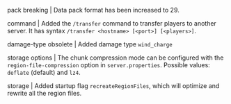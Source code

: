 pack breaking | Data pack format has been increased to 29.

command | Added the `/transfer` command to transfer players to another server. It has syntax `/transfer <hostname> [<port>] [<players>]`.

damage-type obsolete | Added damage type `wind_charge`

storage options | The chunk compression mode can be configured with the `region-file-compression` option in `server.properties`. Possible values: `deflate` (default) and `lz4`.

storage | Added startup flag `recreateRegionFiles`, which will optimize and rewrite all the region files.
